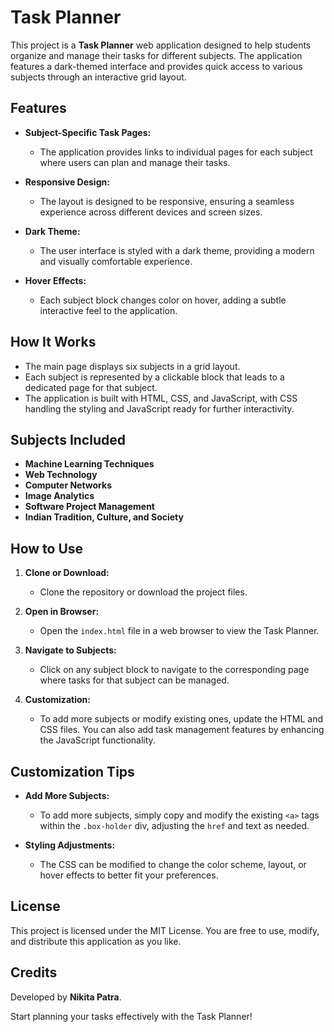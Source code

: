 # Task Planner

This project is a **Task Planner** web application designed to help students organize and manage their tasks for different subjects. The application features a dark-themed interface and provides quick access to various subjects through an interactive grid layout.

## Features

- **Subject-Specific Task Pages:**
  - The application provides links to individual pages for each subject where users can plan and manage their tasks.

- **Responsive Design:**
  - The layout is designed to be responsive, ensuring a seamless experience across different devices and screen sizes.

- **Dark Theme:**
  - The user interface is styled with a dark theme, providing a modern and visually comfortable experience.

- **Hover Effects:**
  - Each subject block changes color on hover, adding a subtle interactive feel to the application.

## How It Works

- The main page displays six subjects in a grid layout.
- Each subject is represented by a clickable block that leads to a dedicated page for that subject.
- The application is built with HTML, CSS, and JavaScript, with CSS handling the styling and JavaScript ready for further interactivity.

## Subjects Included

- **Machine Learning Techniques**
- **Web Technology**
- **Computer Networks**
- **Image Analytics**
- **Software Project Management**
- **Indian Tradition, Culture, and Society**

## How to Use

1. **Clone or Download:**
   - Clone the repository or download the project files.

2. **Open in Browser:**
   - Open the `index.html` file in a web browser to view the Task Planner.

3. **Navigate to Subjects:**
   - Click on any subject block to navigate to the corresponding page where tasks for that subject can be managed.

4. **Customization:**
   - To add more subjects or modify existing ones, update the HTML and CSS files. You can also add task management features by enhancing the JavaScript functionality.

## Customization Tips

- **Add More Subjects:**
  - To add more subjects, simply copy and modify the existing `<a>` tags within the `.box-holder` div, adjusting the `href` and text as needed.

- **Styling Adjustments:**
  - The CSS can be modified to change the color scheme, layout, or hover effects to better fit your preferences.

## License

This project is licensed under the MIT License. You are free to use, modify, and distribute this application as you like.

## Credits

Developed by **Nikita Patra**.

Start planning your tasks effectively with the Task Planner!
